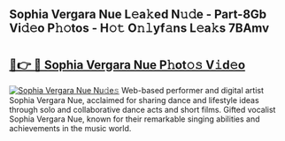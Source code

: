 ## Sophia Vergara Nue L𝚎a𝚔ed N𝚞𝚍e - Part-8Gb Vi𝚍𝚎o P𝚑𝚘tos - H𝚘𝚝 O𝚗𝚕yf𝚊ns L𝚎a𝚔s 7BAmv

# <h2><a href="http://kf9j6i.oniu.top/?m=Sophia+Vergara+Nue">🔗👉 🔴 Sophia Vergara Nue P𝚑ot𝚘𝚜 V𝚒d𝚎o</a></h2>

[![Sophia Vergara Nue Nu𝚍e𝚜](https://i.imgur.com/0qMVB7G.gif)](http://kf9j6i.oniu.top/?m=Sophia+Vergara+Nue)
Web-based performer and digital artist Sophia Vergara Nue, acclaimed for sharing dance and lifestyle ideas through solo and collaborative dance acts and short films. Gifted vocalist Sophia Vergara Nue, known for their remarkable singing abilities and achievements in the music world.  
